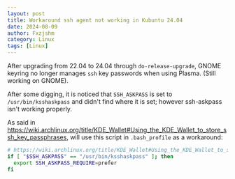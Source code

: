 ```yaml
---
layout: post
title: Workaround ssh agent not working in Kubuntu 24.04
date: 2024-08-09
author: Fxzjshm
category: Linux
tags: [Linux]
---
```


After upgrading from 22.04 to 24.04 through `do-release-upgrade`,
GNOME keyring no longer manages `ssh` key passwords when using Plasma.
(Still working on GNOME).

<!-- wrong: cannot fix -->

<!-- Related change is <https://gitlab.gnome.org/GNOME/gnome-keyring/-/commit/25c5a1982467802fa12c6852b03c57924553ba73> ("build: Remove build with ssh component from default build instructions") (from <https://wiki.archlinux.org/title/GNOME/Keyring#SSH_keys>).

As said in commit message, enable gcr:

```bash
systemctl enable --now gcr-ssh-agent --user
```

Notice this operation requires `--user`, otherwise it cannot find `gcr-ssh-agent.service`. -->

After some digging, it is noticed that `SSH_ASKPASS` is set to `/usr/bin/ksshaskpass` and didn't find where it is set; however ssh-askpass isn't working properly.

As said in <https://wiki.archlinux.org/title/KDE_Wallet#Using_the_KDE_Wallet_to_store_ssh_key_passphrases>,
will use this script in `.bash_profile` as a workaround:

```bash
# https://wiki.archlinux.org/title/KDE_Wallet#Using_the_KDE_Wallet_to_store_ssh
if [ "$SSH_ASKPASS" == "/usr/bin/ksshaskpass" ]; then
  export SSH_ASKPASS_REQUIRE=prefer
fi
```

<!-- more -->